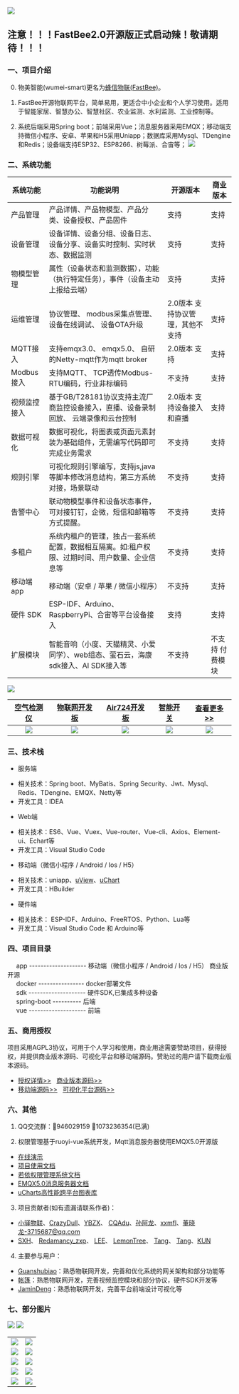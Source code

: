 ![](https://oscimg.oschina.net/oscnet/up-09e0fd4e7966a3049aa39e7ab2a99dc5586.png)

## 注意！！！FastBee2.0开源版正式启动辣！敬请期待！！！


### 一、项目介绍
0. 物美智能(wumei-smart)更名为[蜂信物联(FastBee)](https://fastbee.cn)。

1. FastBee开源物联网平台，简单易用，更适合中小企业和个人学习使用。适用于智能家居、智慧办公、智慧社区、农业监测、水利监测、工业控制等。

2. 系统后端采用Spring boot；前端采用Vue；消息服务器采用EMQX；移动端支持微信小程序、安卓、苹果和H5采用Uniapp；数据库采用Mysql、TDengine和Redis；设备端支持ESP32、ESP8266、树莓派、合宙等；
   <img src="https://oscimg.oschina.net/oscnet/up-004a50200a81efff7530d2cf963052b4e8c.png" />

### 二、系统功能

| 系统功能     | 功能说明                                            | 开源版本 | 商业版本  |
|----------|-------------------------------------------------|------|--------------|
| 产品管理     | 产品详情、产品物模型、产品分类、设备授权、产品固件                       | 支持   | 支持  | 
| 设备管理     | 设备详情、设备分组、设备日志、设备分享、设备实时控制、实时状态、数据监测            | 支持   | 支持  | 
| 物模型管理    | 属性（设备状态和监测数据），功能（执行特定任务），事件（设备主动上报给云端）          | 支持   | 支持  |
| 运维管理     | 协议管理、 modbus采集点管理、 设备在线调试、 设备OTA升级              | 2.0版本 支持协议管理，其他不支持 | 支持 |
| MQTT接入   | 支持emqx3.0、 emqx5.0、 自研的Netty-mqtt作为mqtt broker  | 2.0版本 支持 | 支持           |
| Modbus接入 | 支持MQTT、 TCP透传Modbus-RTU编码，行业非标编码                      | 不支持 | 支持 |
| 视频监控接入   | 基于GB/T28181协议支持主流厂商监控设备接入，直播、设备录制回放、 云端录像和云台控制  | 2.0版本 支持设备接入和直播 | 支持 | 
| 数据可视化    | 数据可视化，将图表或页面元素封装为基础组件，无需编写代码即可完成业务需求            | 不支持  | 支持           | 
| 规则引擎     | 可视化规则引擎编写，支持js,java等脚本修改消息结构，第三方系统对接，场景联动       | 不支持  | 支持           | 
| 告警中心     | 联动物模型事件和设备状态事件，可对接钉钉，企微，短信和邮箱等方式提醒。             | 不支持  | 支持           | 
| 多租户      | 系统内租户的管理，独占一套系统配置，数据相互隔离。如:租户权限、过期时间、用户数量、企业信息等 | 不支持  | 支持           | 
| 移动端app   | 移动端（安卓 / 苹果 / 微信小程序）                            | 不支持  | 支持           | 
| 硬件 SDK   | ESP-IDF、Arduino、RaspberryPi、合宙等平台设备接入           | 支持   | 支持           | 
| 扩展模块  | 智能音响（小度、天猫精灵、小爱同学）、web组态、萤石云，海康sdk接入、AI SDK接入等  | 不支持  | 不支持 付费模块     | 



![](https://oscimg.oschina.net/oscnet/up-a9a7fdaf40208becd26c2485783bc0f86e6.png)

|[空气检测仪](https://fastbee.cn/doc/pages/hardware/)  |   [物联网开发板](https://fastbee.cn/doc/pages/hardware/)  |  [Air724开发板](https://fastbee.cn/doc/pages/hardware/)  |  [智能开关](https://fastbee.cn/doc/pages/hardware/) | [查看更多>>](https://fastbee.cn/doc/pages/hardware/)  |
|  :----:  | :----------:  |:----------:  |:----------:  |:----------:  |
| ![](https://oscimg.oschina.net/oscnet/up-ad98a81677e5e68d660866770e3266ca4cf.png) | ![](https://oscimg.oschina.net/oscnet/up-68caf860d0659444e73f42717a03d2fdf72.png) | ![](https://oscimg.oschina.net/oscnet/up-cf690f6058042dccb567ff382ea9432ebab.png) |![](https://oscimg.oschina.net/oscnet/up-c4a7971510127324d6566dd6ea95d571483.jpg) | ![](https://oscimg.oschina.net/oscnet/up-4ce09be3599e3ff7ed91fe182572abd258b.jpg) | 


### 三、技术栈
* 服务端
- 相关技术：Spring boot、MyBatis、Spring Security、Jwt、Mysql、Redis、TDengine、EMQX、Netty等
- 开发工具：IDEA
* Web端
- 相关技术：ES6、Vue、Vuex、Vue-router、Vue-cli、Axios、Element-ui、Echart等
- 开发工具：Visual Studio Code
* 移动端（微信小程序 / Android / Ios / H5）
- 相关技术：uniapp、[uView](https://www.uviewui.com/)、[uChart](https://www.ucharts.cn/)
- 开发工具：HBuilder
* 硬件端
- 相关技术： ESP-IDF、Arduino、FreeRTOS、Python、Lua等
- 开发工具：Visual Studio Code 和 Arduino等


### 四、项目目录
&nbsp;&nbsp;&nbsp;&nbsp; app         -------------------- 移动端（微信小程序 / Android / Ios / H5） 商业版开源<br/>
&nbsp;&nbsp;&nbsp;&nbsp; docker      ---------------- docker部署文件<br />
&nbsp;&nbsp;&nbsp;&nbsp; sdk         -------------------- 硬件SDK,已集成多种设备<br />
&nbsp;&nbsp;&nbsp;&nbsp; spring-boot ----------   后端<br/>
&nbsp;&nbsp;&nbsp;&nbsp; vue         -------------------- 前端<br />


### 五、商用授权
项目采用AGPL3协议，可用于个人学习和使用，商业用途需要赞助项目，获得授权，并提供商业版本源码、可视化平台和移动端源码。赞助过的用户请下载商业版本源码。
- [授权详情>>](https://fastbee.cn/doc/pages/sponsor/) &nbsp; [商业版本源码>>](https://fastbee.cn/doc/pages/sponsor/)
- [移动端源码>>](https://fastbee.cn/doc/pages/sponsor/) &nbsp; [可视化平台源码>>](https://fastbee.cn/doc/pages/sponsor/)


### 六、其他
1. QQ交流群：&#x1F680;946029159    &#x1F680;1073236354(已满)

2. 权限管理基于ruoyi-vue系统开发，Mqtt消息服务器使用EMQX5.0开源版

* [在线演示](https://iot.fastbee.cn/)
* [项目使用文档](https://fastbee.cn/doc/)
* [若依权限管理系统文档](http://doc.ruoyi.vip/ruoyi-vue/)
* [EMQX5.0消息服务器文档](https://www.emqx.io/docs/zh/v5.0/)
* [uCharts高性能跨平台图表库](https://www.ucharts.cn)

3. 项目贡献者(如有遗漏请联系作者)：
- [小驿物联](https://gitee.com/iot-xiaoyi)、[CrazyDull](https://gitee.com/crazyDull)、[YBZX](https://github.com/YBZX)、 [CQAdu](https://gitee.com/iot.adu)、[孙阿龙](https://gitee.com/sunalong)、[xxmfl](https://gitee.com/xxmfl)、[董晓龙-3715687@qq.com](https://fastbee.cn/)
- [SXH](https://gitee.com/sixiaohu)、 [Redamancy_zxp](https://gitee.com/redamancy-zxp)、 [LEE](https://gitee.com/yueming188)、 [LemonTree](https://gitee.com/fishhunterplus)、 [Tang](https://gitee.com/mexiaotang)、 [Tang](https://gitee.com/mexiaotang)、[KUN](https://gitee.com/L_KUN_KUN)

4. 主要参与用户：
- [Guanshubiao](https://gitee.com/guanshubiao)：熟悉物联网开发，完善和优化系统的网关架构和部分功能等
- [帐篷](https://gitee.com/zhuangpengli)：熟悉物联网开发，完善视频监控模块和部分协议，硬件SDK开发等
- [JaminDeng](https://gitee.com/jamin-deng)：熟悉物联网开发，完善平台前端设计可视化等

### 七、部分图片

![](https://oscimg.oschina.net/oscnet/up-972dea7b54eca705dcc8bf2fe0680b12c09.png)
![](https://oscimg.oschina.net/oscnet/up-6d89f1558797a9becf07c20f92c1407a13a.png)

<table>
    <tr>
        <td><img src="https://oscimg.oschina.net/oscnet/up-19ef5b528bb044253848722118b694bef47.png"/></td>
        <td><img src="https://oscimg.oschina.net/oscnet/up-8b4c24353bc2340b8362438b87ceac27a9d.png"></td>
    </tr>
    <tr>
        <td><img src="https://oscimg.oschina.net/oscnet/up-a0c864679be6c4f9bb5547244aeb19657b4.png"/></td>
        <td><img src="https://oscimg.oschina.net/oscnet/up-9cc3bc5abe8dd95cb3924e5f7b6864a0342.png"/></td>
    </tr>
    <tr>
        <td><img src="https://oscimg.oschina.net/oscnet/up-ec8c6251884d81f234487d3e25d459ce302.png"/></td>
        <td><img src="https://oscimg.oschina.net/oscnet/up-e5e7ef5027723051e97d6861d4296c08da5.png"/></td>
    </tr>
    <tr>
        <td><img src="https://oscimg.oschina.net/oscnet/up-3ae8cef86db794ff37d9186e83b12b88958.png"/></td>
        <td><img src="https://oscimg.oschina.net/oscnet/up-e20900a12e3781467d05163665ca04645fa.png"/></td>
    </tr>
    <tr>
        <td><img src="https://oscimg.oschina.net/oscnet/up-5c755895fc1a7ba02d487b75cf493ffb0df.png"/></td>
        <td><img src="https://oscimg.oschina.net/oscnet/up-4e279e657c6f8b6af2d58fa215ab7fae02d.jpg"></td>
    </tr>
</table>



